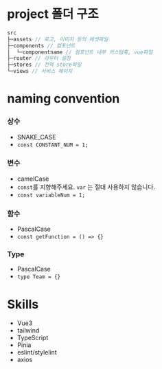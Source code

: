 # project 폴더 구조

```jsx
src
├─assets // 로고, 이미지 등의 에셋파일
├─components // 컴포넌트
│  └─componentname // 컴포넌트 내부 커스텀훅, vue파일
├─router // 라우터 설정
├─stores // 전역 store파일
└─views // 서비스 페이지
```

# naming convention

### 상수

- SNAKE_CASE
- `const CONSTANT_NUM = 1;`

### 변수

- camelCase
- `const`를 지향해주세요. `var` 는 절대 사용하지 않습니다.
- `const variableNum = 1;`

### 함수

- PascalCase
- `const getFunction = () => {}`

### Type

- PascalCase
- `type Team = {}`

# Skills

- Vue3
- tailwind
- TypeScript
- Pinia
- eslint/stylelint
- axios
